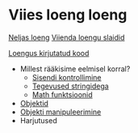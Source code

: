 # Viies loeng loeng

[Neljas loeng](../loeng_04/README.md)
[Viienda loengu slaidid](./slaidid.pdf)

[Loengus kirjutatud kood](./app.js)

- Millest rääkisime eelmisel korral?
  - [Sisendi kontrollimine](../../concepts/sisendiKontrollimine/README.md)
  - [Tegevused stringidega](../../concepts/string/README.md#stringi-meetodid)
  - [Math funktsioonid](../../concepts/mathMeetodid/README.md)
- [Objektid](../../concepts/objektid/README.md)
- [Objekti manipuleerimine](../../concepts/objektiManipuleerimine/README.md)
- Harjutused
